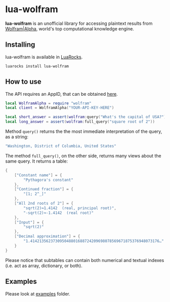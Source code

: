 # lua-wolfram

**lua-wolfram** is an unofficial library for accessing plaintext results from [Wolfram|Alpha](https://www.wolframalpha.com), world's top computational knowledge engine.

## Installing

lua-wolfram is available in [LuaRocks](https://www.luarocks.org).

`luarocks install lua-wolfram`

## How to use

The API requires an AppID, that can be obtained [here](https://products.wolframalpha.com/api/).

```lua
local WolframAlpha = require "wolfram"
local client = WolframAlpha("YOUR-API-KEY-HERE")

local short_answer = assert(wolfram:query("What's the capital of USA?"))
local long_answer = assert(wolfram:full_query("square root of 2"))
```

Method `query()` returns the the most immediate interpretation of the query, as a string:

```lua
"Washington, District of Columbia, United States"
```

The method `full_query()`, on the other side, returns many views about the same query. It returns a table:

```lua
{
    ["Constant name"] = {
        "Pythagora's constant"
    },
    ["Continued fraction"] = {
        "[1; 2^_]"
    },
    ["All 2nd roots of 2"] = {
        "sqrt(2)≈1.4142  (real, principal root)",
        "-sqrt(2)≈-1.4142  (real root)"
    },
    ["Input"] = {
        "sqrt(2)"
    },
    ["Decimal approximation"] = {
        "1.414213562373095048801688724209698078569671875376948073176…"
    }
}
```

Please notice that subtables can contain both numerical and textual indexes (i.e. act as array, dictionary, or both).

## Examples

Please look at [examples](/examples) folder.